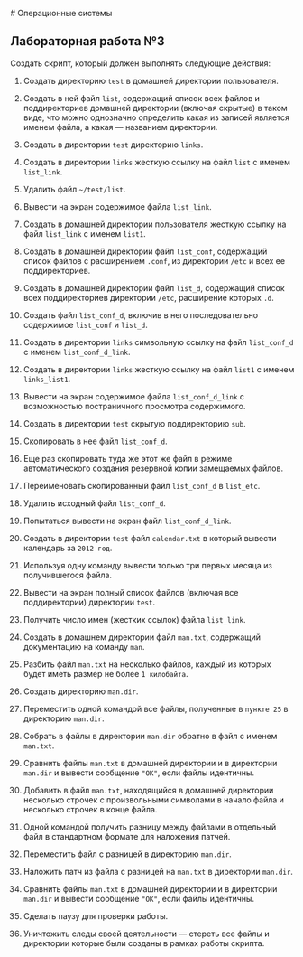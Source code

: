 ﻿﻿# Операционные системы



## Лабораторная работа №3



Создать скрипт, который должен выполнять следующие действия:
    

1.  Создать директорию `test` в домашней директории пользователя.
    
2.  Создать в ней файл `list`, содержащий список всех файлов и поддиректориев домашней директории (включая скрытые) в таком виде, что можно однозначно определить какая из записей является именем файла, а какая — названием директории.

    
3.  Создать в директории `test` директорию `links`.
    

4.  Создать в директории `links` жесткую ссылку на файл `list` с именем `list_link`.
    

5.  Удалить файл `~/test/list`.
    

6.  Вывести на экран содержимое файла `list_link`.
    

7.  Создать в домашней директории пользователя жесткую ссылку на файл `list_link` с именем `list1`.
    

8.  Создать в домашней директории файл `list_conf`, содержащий список файлов с расширением `.conf`, из директории `/etc` и всех ее поддиректориев.

    
9.  Создать в домашней директории файл `list_d`, содержащий список всех поддиректориев директории `/etc`, расширение которых `.d`.
    

10.  Создать файл `list_conf_d`, включив в него последовательно содержимое `list_conf` и `list_d`.
    

11.  Создать в директории `links` символьную ссылку на файл `list_conf_d` с именем `list_conf_d_link`.
    

12.  Создать в директории `links` жесткую ссылку на файл `list1` с именем `links_list1`.
    

13.  Вывести на экран содержимое файла `list_conf_d_link` с возможностью постраничного просмотра содержимого.
    

14.  Создать в директории `test` скрытую поддиректорию `sub`.
    

15.  Скопировать в нее файл `list_conf_d`.
    

16.  Еще раз скопировать туда же этот же файл в режиме автоматического создания резервной копии замещаемых файлов.
    

17.  Переименовать скопированный файл `list_conf_d` в `list_etc`.
    

18.  Удалить исходный файл `list_conf_d`.
    

19.  Попытаться вывести на экран файл `list_conf_d_link`.
    

20.  Создать в директории `test` файл `calendar.txt` в который вывести календарь за `2012 год`.
    

21.  Используя одну команду вывести только три первых месяца из получившегося файла.
    

22.  Вывести на экран полный список файлов (включая все поддиректории) директории `test`.
    

23.  Получить число имен (жестких ссылок) файла `list_link`.
    

24.  Создать в домашнем директории файл `man.txt`, содержащий документацию на команду `man`.
    

25.  Разбить файл `man.txt` на несколько файлов, каждый из которых будет иметь размер не более `1 килобайта`.

    
26.  Создать директорию `man.dir`.
    

27.  Переместить одной командой все файлы, полученные в `пункте 25` в директорию `man.dir`.
    

28.  Собрать в файлы в директории `man.dir` обратно в файл с именем `man.txt`.
    

29.  Сравнить файлы `man.txt` в домашней директории и в директории `man.dir` и вывести сообщение `"ОК"`, если файлы идентичны.

    
30.  Добавить в файл `man.txt`, находящийся в домашней директории несколько строчек с произвольными символами в начало файла и несколько строчек в конце файла.

    
31.  Одной командой получить разницу между файлами в отдельный файл в стандартном формате для наложения патчей.

    
32.  Переместить файл с разницей в директорию `man.dir`.

    
33.  Наложить патч из файла с разницей на `man.txt` в директории `man.dir`.

    
34.  Сравнить файлы `man.txt` в домашней директории и в директории `man.dir` и вывести сообщение `"ОК"`, если файлы идентичны.
35.  Сделать паузу для проверки работы.

    
36.  Уничтожить следы своей деятельности — стереть все файлы и директории которые были созданы в рамках работы скрипта.